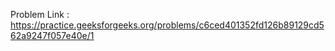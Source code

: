 Problem Link : https://practice.geeksforgeeks.org/problems/c6ced401352fd126b89129cd562a9247f057e40e/1